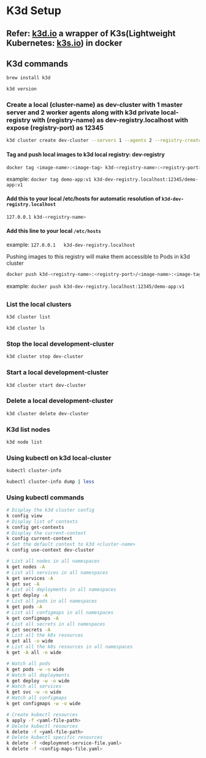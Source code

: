 # K3d Setup

## Refer: [k3d.io](https://k3d.io) a wrapper of K3s(Lightweight Kubernetes: [k3s.io](https://github.com/k3s-io/k3s)) in docker

## K3d commands

```bash
brew install k3d

k3d version
```

### Create a local (cluster-name) as dev-cluster with 1 master server and 2 worker agents along with k3d private local-registry with (registry-name) as dev-registry.localhost with expose (registry-port) as 12345

```bash
k3d cluster create dev-cluster --servers 1 --agents 2 --registry-create dev-registry.localhost:12345
```

#### Tag and push local images to k3d local registry: dev-registry

```bash
docker tag <image-name>:<image-tag> k3d-<registry-name>:<registry-port>/<image-name>:<image-tag>
```

example: `docker tag demo-app:v1 k3d-dev-registry.localhost:12345/demo-app:v1`

#### Add this to your local /etc/hosts for automatic resolution of `k3d-dev-registry.localhost`

```bash
127.0.0.1 k3d-<registry-name>
```

#### Add this line to your local `/etc/hosts`

example: `127.0.0.1   k3d-dev-registry.localhost`

Pushing images to this registry will make them accessible to Pods in k3d cluster

```bash
docker push k3d-<registry-name>:<registry-port>/<image-name>:<image-tag>
```

example: `docker push k3d-dev-registry.localhost:12345/demo-app:v1`

##

### List the local clusters

```bash
k3d cluster list

k3d cluster ls
```

### Stop the local development-cluster

```bash
k3d cluster stop dev-cluster
```

### Start a local development-cluster

```bash
k3d cluster start dev-cluster
```

### Delete a local development-cluster

```bash
k3d cluster delete dev-cluster
```

### K3d list nodes

```bash
k3d node list
```

### Using kubectl on k3d local-cluster

```bash
kubectl cluster-info

kubectl cluster-info dump | less
```

### Using kubectl commands

```bash
# Display the k3d cluster config
k config view
# Display list of contexts
k config get-contexts
# Display the current-context
k config current-context
# Set the default context to k3d <cluster-name>
k config use-context dev-cluster
```

```bash
# List all nodes in all namespaces
k get nodes -A
# List all services in all namespaces
k get services -A
k get svc -A
# List all deployments in all namespaces
k get deploy -A
# List all pods in all namespaces
k get pods -A
# List all configmaps in all namespaces
k get configmaps -A
# List all secrets in all namespaces
k get secrets -A
# List all the k8s resources
k get all -o wide
# List all the k8s resources in all namespaces
k get -A all -o wide
```

```bash
# Watch all pods
k get pods -w -o wide
# Watch all deployments
k get deploy -w -o wide
# Watch all services
k get svc -w -o wide
# Watch all configmaps
k get configmaps -w -o wide
```

```bash
# Create kubectl resources
k apply -f <yaml-file-path>
# Delete kubectl resources
k delete -f <yaml-file-path>
# Delete kubectl specific resources
k delete -f <deploymnet-service-file.yaml>
k delete -f <config-maps-file.yaml>
```
